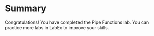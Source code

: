 # Summary

Congratulations! You have completed the Pipe Functions lab. You can practice more labs in LabEx to improve your skills.
